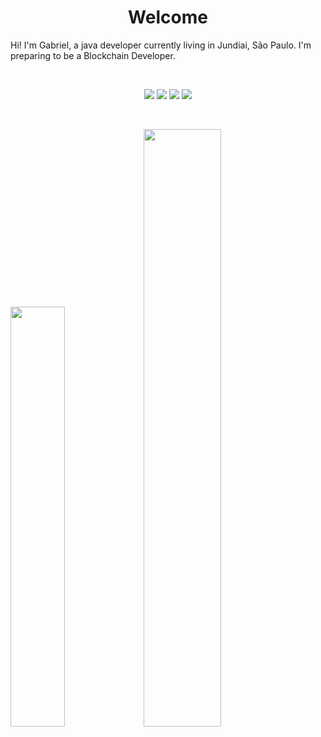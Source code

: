 <h1 align="center">
  <b>Welcome</b>
</h1>

Hi! I'm Gabriel, a java developer currently living in Jundiai, São Paulo. I'm preparing to be a Blockchain Developer.

<br>
<p>
<div align="center">
  <img src="https://img.shields.io/badge/Spring-6DB33F?style=for-the-badge&logo=spring&logoColor=white">
  <img src="https://img.shields.io/badge/Java-ED8B00?style=for-the-badge&logo=java&logoColor=white">
  <img src="https://img.shields.io/badge/Angular-DD0031?style=for-the-badge&logo=angular&logoColor=white">
  <img src="https://img.shields.io/badge/MySQL-005C84?style=for-the-badge&logo=mysql&logoColor=white">
</div>
</p>
<br/>
<p align="left">
	<img width= "41.5%" src = "https://github-readme-stats.vercel.app/api/top-langs/?username=gabrielhpereira&theme=github_dark&hide_border=true&layout=compact"/>
  <img width="49.5%" src="https://github-readme-stats.vercel.app/api?username=gabrielhpereira&show_icons=true&theme=github_dark&hide_border=true" />
  </a>
</p>
